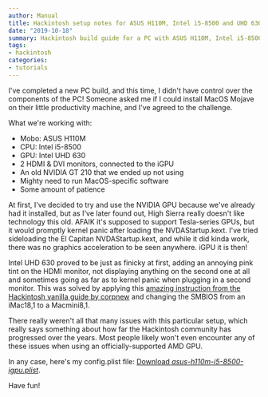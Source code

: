 ```yaml
---
author: Manual
title: Hackintosh setup notes for ASUS H110M, Intel i5-8500 and UHD 630
date: "2019-10-18"
summary: Hackintosh build guide for a PC with ASUS H110M, Intel i5-8500 and UHD 630.
tags:
- hackintosh
categories:
- tutorials
---
```


I've completed a new PC build, and this time, I didn't have control over the components of the PC! Someone asked me if I could install MacOS Mojave on their little productivity machine, and I've agreed to the challenge.

What we're working with:

* Mobo: ASUS H110M
* CPU: Intel i5-8500
* GPU: Intel UHD 630
* 2 HDMI & DVI monitors, connected to the iGPU
* An old NVIDIA GT 210 that we ended up not using
* Mighty need to run MacOS-specific software
* Some amount of patience

At first, I've decided to try and use the NVIDIA GPU because we've already had it installed, but as I've later found out, High Sierra really doesn't like technology this old. AFAIK it's supposed to support Tesla-series GPUs, but it would promptly kernel panic after loading the NVDAStartup.kext. I've tried sideloading the El Capitan NVDAStartup.kext, and while it did kinda work, there was no graphics acceleration to be seen anywhere. iGPU it is then!

Intel UHD 630 proved to be just as finicky at first, adding an annoying pink tint on the HDMI monitor, not displaying anything on the second one at all and sometimes going as far as to kernel panic when plugging in a second monitor. This was solved by applying this [amazing instruction from the Hackintosh vanilla guide by corpnew](https://hackintosh.gitbook.io/-r-hackintosh-vanilla-desktop-guide/config.plist-per-hardware/coffee-lake#pink-purple-tint) and changing the SMBIOS from an iMac18,1 to a Macmini8,1.

There really weren't all that many issues with this particular setup, which really says something about how far the Hackintosh community has progressed over the years. Most people likely won't even encounter any of these issues when using an officially-supported AMD GPU.

In any case, here's my config.plist file: [Download *asus-h110m-i5-8500-igpu.plist*](/post_files/asus-h110m-i5-8500-hackintosh/asus-h110m-i5-8500-igpu.plist).

Have fun!
